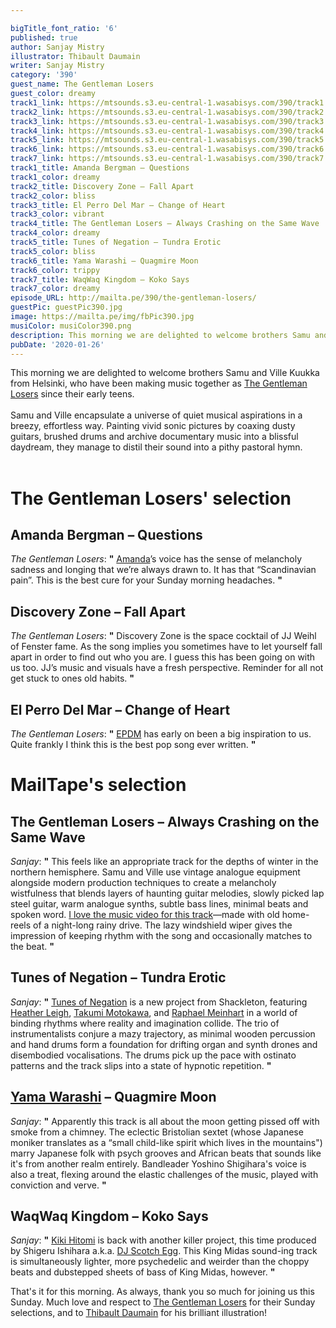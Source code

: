 ```yaml
---

bigTitle_font_ratio: '6'
published: true
author: Sanjay Mistry
illustrator: Thibault Daumain
writer: Sanjay Mistry
category: '390'
guest_name: The Gentleman Losers
guest_color: dreamy
track1_link: https://mtsounds.s3.eu-central-1.wasabisys.com/390/track1.mp3
track2_link: https://mtsounds.s3.eu-central-1.wasabisys.com/390/track2.mp3
track3_link: https://mtsounds.s3.eu-central-1.wasabisys.com/390/track3.mp3
track4_link: https://mtsounds.s3.eu-central-1.wasabisys.com/390/track4.mp3
track5_link: https://mtsounds.s3.eu-central-1.wasabisys.com/390/track5.mp3
track6_link: https://mtsounds.s3.eu-central-1.wasabisys.com/390/track6.mp3
track7_link: https://mtsounds.s3.eu-central-1.wasabisys.com/390/track7.mp3
track1_title: Amanda Bergman – Questions
track1_color: dreamy
track2_title: Discovery Zone – Fall Apart
track2_color: bliss
track3_title: El Perro Del Mar – Change of Heart
track3_color: vibrant
track4_title: The Gentleman Losers – Always Crashing on the Same Wave
track4_color: dreamy
track5_title: Tunes of Negation – Tundra Erotic
track5_color: bliss
track6_title: Yama Warashi – Quagmire Moon
track6_color: trippy
track7_title: WaqWaq Kingdom – Koko Says
track7_color: dreamy
episode_URL: http://mailta.pe/390/the-gentleman-losers/
guestPic: guestPic390.jpg
image: https://mailta.pe/img/fbPic390.jpg
musiColor: musiColor390.png
description: This morning we are delighted to welcome brothers Samu and Ville Kuukka from Helsinki, who have been making music together as The Gentleman Losers since their early teens.
pubDate: '2020-01-26'
---
```

This morning we are delighted to welcome brothers Samu and Ville Kuukka from Helsinki, who have been making music together as [The Gentleman Losers](https://www.gentlemanlosers.com/) since their early teens.
<br><br>
Samu and Ville encapsulate a universe of quiet musical aspirations in a breezy, effortless way. Painting vivid sonic pictures by coaxing dusty guitars, brushed drums and archive documentary music into a blissful daydream, they manage to distil their sound into a pithy pastoral hymn.
<br><br>

# The Gentleman Losers' selection

## Amanda Bergman – Questions
_The Gentleman Losers_: **"** [Amanda](https://www.instagram.com/bergmanama/)’s voice has the sense of melancholy sadness and longing that we’re always drawn to. It has that “Scandinavian pain”. This is the best cure for your Sunday morning headaches. **"** 

## Discovery Zone – Fall Apart
_The Gentleman Losers_: **"** Discovery Zone is the space cocktail of JJ Weihl of Fenster fame. As the song implies you sometimes have to let yourself fall apart in order to find out who you are. I guess this has been going on with us too. JJ’s music and visuals have a fresh perspective. Reminder for all not get stuck to ones old habits. **"** 

## El Perro Del Mar – Change of Heart
_The Gentleman Losers_: **"** [EPDM](http://www.elperrodelmar.com/) has early on been a big inspiration to us. Quite frankly I think this is the best pop song ever written. **"** 


# MailTape's selection

## The Gentleman Losers – Always Crashing on the Same Wave
_Sanjay_: **"** This feels like an appropriate track for the depths of winter in the northern hemisphere. Samu and Ville use vintage analogue equipment alongside modern production techniques to create a melancholy wistfulness that blends layers of haunting guitar melodies, slowly picked lap steel guitar, warm analogue synths, subtle bass lines, minimal beats and spoken word. [I love the music video for this track](https://vimeo.com/307584617)—made with old home-reels of a night-long rainy drive. The lazy windshield wiper gives the impression of keeping rhythm with the song and occasionally matches to the beat. **"** 

## Tunes of Negation – Tundra Erotic
_Sanjay_: **"** [Tunes of Negation](https://samshackleton.bandcamp.com/album/tunes-of-negation-reach-the-endless-sea) is a new project from Shackleton, featuring [Heather Leigh](https://www.wishimage.com/), [Takumi Motokawa](http://takumimotokawa.com/), and [Raphael Meinhart](http://www.raphaelmeinhart.com/) in a world of binding rhythms where reality and imagination collide. The trio of instrumentalists conjure a mazy trajectory, as minimal wooden percussion and hand drums form a foundation for drifting organ and synth drones and disembodied vocalisations. The drums pick up the pace with ostinato patterns and the track slips into a state of hypnotic repetition. **"** 

## [Yama Warashi](https://www.yamawarashi.com/) – Quagmire Moon
_Sanjay_: **"** Apparently this track is all about the moon getting pissed off with smoke from a chimney. The eclectic Bristolian sextet (whose Japanese moniker translates as a “small child-like spirit which lives in the mountains") marry Japanese folk with psych grooves and African beats that sounds like it's from another realm entirely. Bandleader Yoshino Shigihara's voice is also a treat, flexing around the elastic challenges of the music, played with conviction and verve. **"** 

## WaqWaq Kingdom – Koko Says
_Sanjay_: **"** [Kiki Hitomi](http://kikihitomi.com/) is back with another killer project, this time produced by Shigeru Ishihara a.k.a. [DJ Scotch Egg](https://www.djscotchegg.org/). This King Midas sound-ing track is simultaneously lighter, more psychedelic and weirder than the choppy beats and dubstepped sheets of bass of King Midas, however. **"** 


 That's it for this morning. As always, thank you so much for joining us this Sunday. Much love and respect to [The Gentleman Losers](https://www.gentlemanlosers.com/) for their Sunday selections, and to [Thibault Daumain](http://thibaultdaumain.fr/) for his brilliant illustration!
